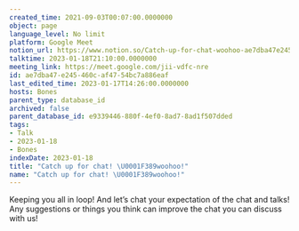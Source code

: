 ```yaml
---
created_time: 2021-09-03T00:07:00.0000000
object: page
language_level: No limit
platform: Google Meet
notion_url: https://www.notion.so/Catch-up-for-chat-woohoo-ae7dba47e245460caf4754bc7a886eaf
talktime: 2023-01-18T21:10:00.0000000
meeting_link: https://meet.google.com/jii-vdfc-nre
id: ae7dba47-e245-460c-af47-54bc7a886eaf
last_edited_time: 2023-01-17T14:26:00.0000000
hosts: Bones
parent_type: database_id
archived: false
parent_database_id: e9339446-880f-4ef0-8ad7-8ad1f507dded
tags:
- Talk
- 2023-01-18
- Bones
indexDate: 2023-01-18
title: "Catch up for chat! \U0001F389woohoo!"
name: "Catch up for chat! \U0001F389woohoo!"
---
```


Keeping you all in loop! And let’s chat your expectation of the chat and talks!
Any suggestions or things you think can improve the chat you can discuss with us!






